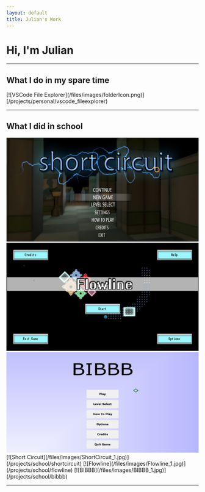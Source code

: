 ```yaml
---
layout: default
title: Julian's Work
---
```

# Hi, I'm Julian

---

## What I do in my spare time

<html>
    [![VSCode File Explorer](/files/images/folderIcon.png)][/projects/personal/vscode_fileexplorer)
<html>

---

## What I did in school

<html>
    <div class="imageGrid">
        <a href="/projects/school/shortcircuit"><img src="/files/images/ShortCircuit_1.jpg" alt="ShortCircuit"></a>
        <a href="/projects/school/flowline"><img src="/files/images/Flowline_1.jpg" alt="FlowLine"></a>
        <a href="/projects/school/bibbb"><img src="/files/images/BIBBB_1.jpg" alt="BIBBB"></a>
        [![Short Circuit](/files/images/ShortCircuit_1.jpg)](/projects/school/shortcircuit)
        [![Flowline](/files/images/Flowline_1.jpg)](/projects/school/flowline)
        [![BIBBB](/files/images/BIBBB_1.jpg)](/projects/school/bibbb)
    </div>
</html>

---
